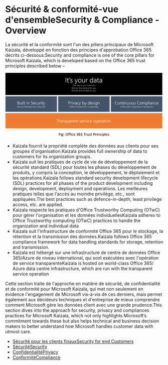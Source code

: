 # <a name="security--compliance---overview"></a><span data-ttu-id="170b7-101">Sécurité & conformité-vue d'ensemble</span><span class="sxs-lookup"><span data-stu-id="170b7-101">Security & Compliance - Overview</span></span>

<span data-ttu-id="170b7-102">La sécurité et la conformité sont l'un des piliers principaux de Microsoft Kaizala, développé en fonction des principes d'approbation Office 365 décrits ci-dessous:</span><span class="sxs-lookup"><span data-stu-id="170b7-102">Security and compliance is one of the core pillars for Microsoft Kaizala, which is developed based on the Office 365 trust principles described below –</span></span>

![](Images/SecurityOverview.png)

  * <span data-ttu-id="170b7-103">Kaizala fournit la propriété complète des données aux clients pour ses groupes d'organisation.</span><span class="sxs-lookup"><span data-stu-id="170b7-103">Kaizala provides full ownership of data to customers for its organization groups.</span></span> 
  * <span data-ttu-id="170b7-104">Kaizala suit les pratiques de cycle de vie de développement de la sécurité standard (SDL) pour toutes les phases du développement de produits, y compris la conception, le développement, le déploiement et les opérations.</span><span class="sxs-lookup"><span data-stu-id="170b7-104">Kaizala follows standard security development lifecycle (SDL) practices for all phases of the product development including design, development, deployment and operations.</span></span> <span data-ttu-id="170b7-105">Les meilleures pratiques telles que l'accès au moindre privilège, etc., sont appliquées.</span><span class="sxs-lookup"><span data-stu-id="170b7-105">The best practices such as defence-in-depth, least privilege access, etc. are applied.</span></span>
  * <span data-ttu-id="170b7-106">Kaizala respecte les pratiques d'Office Trustworthy Computing (OTwC) pour gérer l'organisation et les données individuelles</span><span class="sxs-lookup"><span data-stu-id="170b7-106">Kaizala adheres to Office Trustworthy computing (OTwC) practices to handle the organization and individual data</span></span> 
  * <span data-ttu-id="170b7-107">Kaizala suit l'infrastructure de conformité Office 365 pour le stockage, la rétention et la transmission des données.</span><span class="sxs-lookup"><span data-stu-id="170b7-107">Kaizala follows Office 365 compliance framework for data handling standards for storage, retention and transmission.</span></span>
  * <span data-ttu-id="170b7-108">Kaizala est hébergé sur une infrastructure de centre de données Office 365/Azure de niveau international, qui sont exécutées avec l'opération de service transparente</span><span class="sxs-lookup"><span data-stu-id="170b7-108">Kaizala is hosted on world-class Office 365/ Azure data centre infrastructure, which are run with the transparent service operation</span></span>
  
<span data-ttu-id="170b7-109">Cette section traite de l'approche en matière de sécurité, de confidentialité et de conformité pour Microsoft Kaizala, qui met non seulement en évidence l'engagement de Microsoft vis-à-vis de ces derniers, mais permet également aux décideurs techniques et d'entreprise de mieux comprendre comment Microsoft gère les données client avec une grande prudence.</span><span class="sxs-lookup"><span data-stu-id="170b7-109">This section dives into the approach for security, privacy and compliances practices for Microsoft Kaizala, which not only highlights Microsoft’s commitment towards these but also helps technical and business decision makers to better understand how Microsoft handles customer data with utmost care.</span></span>

* [<span data-ttu-id="170b7-110">Sécurité pour les clients finaux</span><span class="sxs-lookup"><span data-stu-id="170b7-110">Security for end Customers</span></span>](SecurityFeaturesforendcustomers.md)
* [<span data-ttu-id="170b7-111">Sécurité</span><span class="sxs-lookup"><span data-stu-id="170b7-111">Security</span></span>](Security.md)
* [<span data-ttu-id="170b7-112">Confidentialité</span><span class="sxs-lookup"><span data-stu-id="170b7-112">Privacy</span></span>](Privacy.md)
* [<span data-ttu-id="170b7-113">Conformité</span><span class="sxs-lookup"><span data-stu-id="170b7-113">Compliance</span></span>](Compliance.md)

